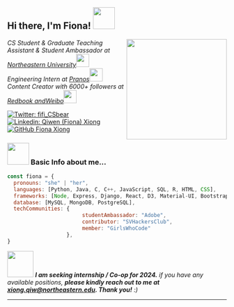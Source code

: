 <h2> Hi there, I'm Fiona! <img src="https://media.giphy.com/media/mGcNjsfWAjY5AEZNw6/giphy.gif" width="50"></h2>
<img align='right' src="https://media.giphy.com/media/ieyl9zmCjO4b4t6qoY/giphy.gif" width="230">
<p><em>CS Student & Graduate Teaching Assistant & Student Ambassador at <a href="https://studentlife.bayarea.northeastern.edu/student-ambassadors/">Northeastern University</a><img src="https://media.giphy.com/media/fYSnHlufseco8Fh93Z/giphy.gif" width="30"></br>Engineering Intern at <a href="https://pranos.ai">Pranos</a><img src="https://media.giphy.com/media/WUlplcMpOCEmTGBtBW/giphy.gif" width="30"> </br>Content Creator with 6000+ followers at <a href="https://www.xiaohongshu.com/user/profile/5703d3c5aed7584d91382502">Redbook and<a href="https://weibo.com/u/5178854538">Weibo</a><img src="https://media.giphy.com/media/WUlplcMpOCEmTGBtBW/giphy.gif" width="30">
</em></p>

[![Twitter: fifi_CSbear](https://img.shields.io/twitter/follow/fifi_luckybear)](https://twitter.com/fifi_luckybear)
[![Linkedin: Qiwen (Fiona) Xiong](https://img.shields.io/badge/-fifi1120-blue?style=flat-square&logo=Linkedin&logoColor=white&link=https://www.linkedin.com/in/fiona-xiong/)](https://www.linkedin.com/in/fiona-xiong/)
[![GitHub Fiona Xiong](https://img.shields.io/github/followers/thaiane?label=follow&style=social)]([https://github.com/Thaiane](https://github.com/fifi1120))


### <img src="https://media.giphy.com/media/VgCDAzcKvsR6OM0uWg/giphy.gif" width="50"> Basic Info about me...  

```javascript
const fiona = {
  pronouns: "she" | "her",
  languages: [Python, Java, C, C++, JavaScript, SQL, R, HTML, CSS],
  frameworks: [Node, Express, Django, React, D3, Material-UI, Bootstrap],
  database: [MySQL, MongoDB, PostgreSQL],
  techCommunities: {
                        studentAmbassador: "Adobe",
                        contributor: "SVHackersClub",
                        member: "GirlsWhoCode"
                   },
}
```

<img src="https://media.giphy.com/media/LnQjpWaON8nhr21vNW/giphy.gif" width="60"> <em><b>I am seeking internship / Co-op for 2024.</b> if you have any available positions, <b>please kindly reach out to me at xiong.qiw@northeastern.edu. Thank you!</b> :)</em>

---
